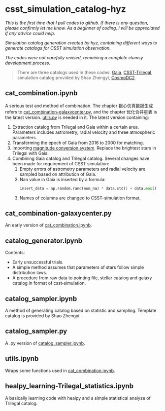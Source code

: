 # csst_simulation_catalog-hyz

*This is the first time that I pull codes to github. If there is any question, please confirmly let me know. As a beginner of coding, I will be appreciated if any advice could help.*

*Simulation catalog generation created by hyz, containing different ways to generate catalogs for CSST simulation observation.*

*The codes were not carefully revised, remaining a complete clumsy development process.*

> There are three catalogs used in these codes: [Gaia](https://gea.esac.esa.int/archive/), [CSST-Trilegal](https://nadc.china-vo.org/data/data/csst-trilegal/f), simulation catalog provided by Shao Zhengyi, [CosmoDC2](https://data.lsstdesc.org/doc/cosmodc2).

## cat_combination.ipynb
A serious test and method of combination. The chapter 银心仿真数据生成 refers to [cat_combination-galaxycenter.py](./cat_combination-galaxycenter.py), and the chapter 优化合并星表 is the latest version. [utils.py](./utils.py) is needed in it. The latest version containing:
1. Extraction catalog from Trilegal and Gaia within a certain area. Parameters includes astrometry, radial velocity and three atmospheric parameters.
2. Transferming the epoch of Gaia from 2016 to 2000 for matching.
3. Importing [magnitude conversion system](https://gea.esac.esa.int/archive/documentation/GDR3/Data_processing/chap_cu5pho/cu5pho_sec_photSystem/cu5pho_ssec_photRelations.html). Replace the brightest stars in Trilegal with Gaia. 
4. Combining Gaia catalog and Trilegal catalog. Several changes have been made for requirement of CSST simulation:
    1. Empty errors of astrometry parameters and radial velocity are sampled based on attribution of Gaia.
    2. Nan value in Gaia is inserted by a formula:
       ```python
       insert_data = np.random.rand(num_na) * data.std() + data.max()
       ```
    3. Names of columns are changed to CSST-simulation format.

## cat_combination-galaxycenter.py
An early version of [cat_combination.ipynb](./cat_combination.ipynb).

## catalog_generator.ipynb
Contents:
- Early unsuccessful trials.
- A simple method assumes that parameters of stars follow simple distribution laws.
- A procedure from raw data to pointing file, stellar catalog and galaxy catalog in format of csst-simulation.

## catalog_sampler.ipynb
A method of generating catalog based on statistic and sampling. Template catalog is provided by Shao Zhengyi.

## catalog_sampler.py
A .py version of [catalog_sampler.ipynb](./catalog_sampler.py).

## utils.ipynb
Wraps some functions used in [cat_combination.ipynb](./cat_combination.ipynb).

## healpy_learning-Trilegal_statistics.ipynb
A basically learning code with healpy and a simple statistical analyze of Trilegal catalog.
